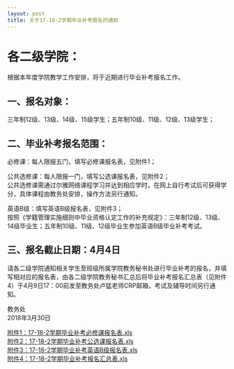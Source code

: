 ```yaml
---
layout: post
title: 关于17-18-2学期毕业补考报名的通知
---
```


# 各二级学院：    
根据本年度学院教学工作安排，将于近期进行毕业补考报名工作。

<!--more-->

## 一、报名对象：    
三年制12级、13级、14级、15级学生；五年制10级、11级、12级、13级学生；

## 二、毕业补考报名范围：    
必修课：每人限报五门，填写必修课报名表，见附件1；   

公共选修课：每人限报一门，填写公选课报名表，见附件2；    
公共选修课需通过尔雅网络课程学习并达到相应学时，在网上自行考试后可获得学分，具体课程由教务处安排，操作方法另行通知。    

英语B级：填写英语B级报名表，见附件3；    
按照《学籍管理实施细则中毕业资格认定工作的补充规定》：三年制12级、13级、14级毕业生；五年制10级、11级、12级毕业生参加英语B级毕业补考考试。

## 三、报名截止日期：4月4日    
请各二级学院通知相关学生至班级所属学院教务秘书处进行毕业补考的报名，并填写相对应的报名表，由各二级学院教务秘书汇总后将毕业补考报名汇总表（见附件4）于4月9日17：00前发至教务处卢猛老师CRP邮箱，考试及辅导时间另行通知。

教务处    
2018年3月30日

[附件1：17-18-2学期毕业补考必修课报名表.xls](https://share.weiyun.com/5U1VWyr)    
[附件2：17-18-2学期毕业补考公选课报名表.xls](https://share.weiyun.com/5zdgbP0)    
[附件3：17-18-2学期毕业补考英语B级报名表.xls](https://share.weiyun.com/5lBSWC1)    
[附件4：17-18-2学期毕业补考报名汇总表.xls](https://share.weiyun.com/59FwDm7)    

